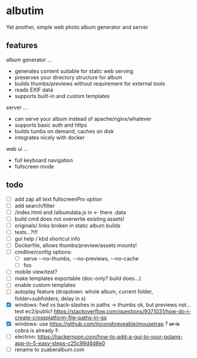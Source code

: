 # albutim
Yet another, simple web photo album generator and server

## features

album generator ...

- generates content suitable for static web serving
- preserves your directory structure for album
- builds thumbs/previews without requirement for external tools
- reads EXIF data
- supports built-in and custom templates

server ...

- can serve your album instead of apache/nginx/whatever
- supports basic auth and https
- builds tumbs on demand, caches on disk
- integrates nicely with docker

web ui ...

- full keyboard navigation
- fullscreen mode

## todo

- [ ] add zap all text fullscreenPro option
- [ ] add search/filter
- [ ] /index.html and /albumdata.js in <- there .data
- [ ] build cmd does not overwrite existing assets!
- [ ] originals/ links broken in static album builds
- [ ] tests...?!!!
- [ ] gui help / kbd shortcut info
- [ ] Dockerfile, allows thumbs/preview/assets mounts!
- [ ] cmdline/config options:
  - [ ] serve --no-thumbs, --no-previews, --no-cache
  - [ ] foo
- [ ] mobile view/test?
- [ ] make templates exportable (doc-only? build does...)
- [ ] enable custom templates
- [ ] autoplay feature (dropdown: whole album, current folder, folder+subfolders; delay in s)
- [x] windows: fwd vs back-slashes in paths -> thumbs ok, but previews not... test ec2/public! https://stackoverflow.com/questions/9371031/how-do-i-create-crossplatform-file-paths-in-go
- [x] windows: use https://github.com/inconshreveable/mousetrap ? ~~or is~~ cobra is already ~~?~~.
- [ ] electron: https://hackernoon.com/how-to-add-a-gui-to-your-golang-app-in-5-easy-steps-c25c99d4d8e0
- [ ] rename to zuaberalbum.com